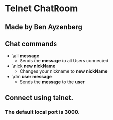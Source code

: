# Telnet ChatRoom
## Made by Ben Ayzenberg

## Chat commands
* \all **message**
  * Sends the **message** to all Users connected
* \nick **new nickName**
  * Changes your nickname to **new nickName**
* \dm **__user__ message**
  * Sends the **message** to the **__user__**

## Connect using telnet.
### The default local port is 3000.
